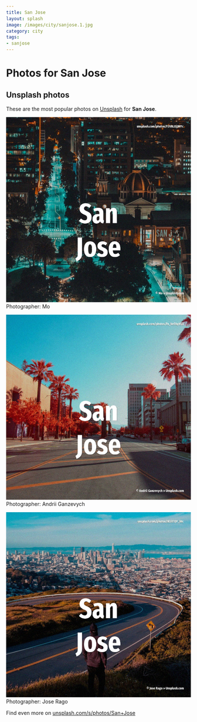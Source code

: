 ```yaml
---
title: San Jose
layout: splash
image: /images/city/sanjose.1.jpg
category: city
tags:
- sanjose
---
```

# Photos for San Jose
 
## Unsplash photos
These are the most popular photos on [Unsplash](https://unsplash.com) for **San Jose**.
 
![San Jose](/images/city/sanjose.1.jpg)
Photographer:  Mo
 
![San Jose](/images/city/sanjose.2.jpg)
Photographer:  Andrii Ganzevych
 
![San Jose](/images/city/sanjose.3.jpg)
Photographer:  Jose Rago
 
Find even more on [unsplash.com/s/photos/San+Jose](https://unsplash.com/s/photos/San+Jose)
 

